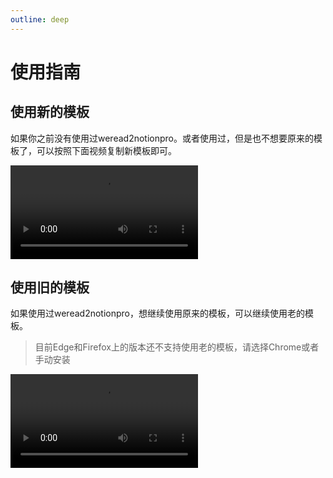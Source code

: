 ```yaml
---
outline: deep
---
```


# 使用指南

## 使用新的模板

如果你之前没有使用过weread2notionpro。或者使用过，但是也不想要原来的模板了，可以按照下面视频复制新模板即可。



<video src="https://images.malinkang.com/%E6%96%B0%E7%94%A8%E6%88%B7%E4%BD%BF%E7%94%A8.mp4" controls></video>

## 使用旧的模板

如果使用过weread2notionpro，想继续使用原来的模板，可以继续使用老的模板。

> 目前Edge和Firefox上的版本还不支持使用老的模板，请选择Chrome或者手动安装

<video src="https://images.malinkang.com/%E4%BD%BF%E7%94%A8%E8%80%81%E6%A8%A1%E6%9D%BF.mp4" controls></video>